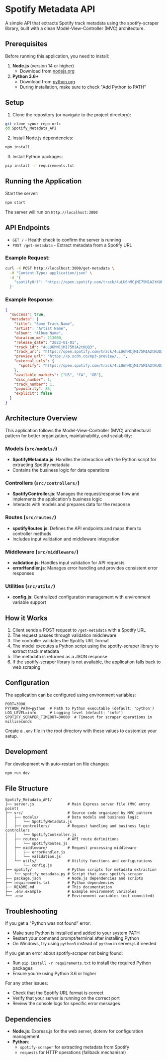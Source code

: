 # Spotify Metadata API

A simple API that extracts Spotify track metadata using the spotify-scraper library, built with a clean Model-View-Controller (MVC) architecture.

## Prerequisites

Before running this application, you need to install:

1. **Node.js** (version 14 or higher)
   - Download from [nodejs.org](https://nodejs.org/)
2. **Python 3.6+** 
   - Download from [python.org](https://www.python.org/downloads/)
   - During installation, make sure to check "Add Python to PATH"

## Setup

1. Clone the repository (or navigate to the project directory):
```bash
git clone <your-repo-url>
cd Spotify_Metadata_API
```

2. Install Node.js dependencies:
```bash
npm install
```

3. Install Python packages:
```bash
pip install -r requirements.txt
```

## Running the Application

Start the server:
```bash
npm start
```

The server will run on `http://localhost:3000`

## API Endpoints

- `GET /` - Health check to confirm the server is running
- `POST /get-metadata` - Extract metadata from a Spotify URL

### Example Request:
```bash
curl -X POST http://localhost:3000/get-metadata \
  -H "Content-Type: application/json" \
  -d '{
    "spotifyUrl": "https://open.spotify.com/track/4uLU6hMCjMI75M1A2tKUQ3"
  }'
```

### Example Response:
```json
{
  "success": true,
  "metadata": {
    "title": "Some Track Name",
    "artist": "Artist Name",
    "album": "Album Name",
    "duration_ms": 213000,
    "release_date": "2023-01-01",
    "track_id": "4uLU6hMCjMI75M1A2tKUQ3",
    "track_url": "https://open.spotify.com/track/4uLU6hMCjMI75M1A2tKUQ3",
    "preview_url": "https://p.scdn.co/mp3-preview/...",
    "external_urls": {
      "spotify": "https://open.spotify.com/track/4uLU6hMCjMI75M1A2tKUQ3"
    },
    "available_markets": ["US", "CA", "GB"],
    "disc_number": 1,
    "track_number": 1,
    "popularity": 85,
    "explicit": false
  }
}
```

## Architecture Overview

This application follows the Model-View-Controller (MVC) architectural pattern for better organization, maintainability, and scalability:

### Models (`src/models/`)
- **SpotifyMetadata.js**: Handles the interaction with the Python script for extracting Spotify metadata
- Contains the business logic for data operations

### Controllers (`src/controllers/`)
- **SpotifyController.js**: Manages the request/response flow and implements the application's business logic
- Interacts with models and prepares data for the response

### Routes (`src/routes/`)
- **spotifyRoutes.js**: Defines the API endpoints and maps them to controller methods
- Includes input validation and middleware integration

### Middleware (`src/middleware/`)
- **validation.js**: Handles input validation for API requests
- **errorHandler.js**: Manages error handling and provides consistent error responses

### Utilities (`src/utils/`)
- **config.js**: Centralized configuration management with environment variable support

## How it Works

1. Client sends a POST request to `/get-metadata` with a Spotify URL
2. The request passes through validation middleware
3. The controller validates the Spotify URL format
4. The model executes a Python script using the spotify-scraper library to extract track metadata
5. The metadata is returned as a JSON response
6. If the spotify-scraper library is not available, the application falls back to web scraping

## Configuration

The application can be configured using environment variables:

```env
PORT=3000
PYTHON_PATH=python  # Path to Python executable (default: 'python')
LOG_LEVEL=info      # Logging level (default: 'info')
SPOTIFY_SCRAPER_TIMEOUT=30000  # Timeout for scraper operations in milliseconds
```

Create a `.env` file in the root directory with these values to customize your setup.

## Development

For development with auto-restart on file changes:

```bash
npm run dev
```

## File Structure

```
Spotify_Metadata_API/
├── server.js               # Main Express server file (MVC entry point)
├── src/                    # Source code organized by MVC pattern
│   ├── models/             # Data models and business logic
│   │   └── SpotifyMetadata.js
│   ├── controllers/        # Request handling and business logic controllers
│   │   └── SpotifyController.js
│   ├── routes/             # API route definitions
│   │   └── spotifyRoutes.js
│   ├── middleware/         # Request processing middleware
│   │   ├── errorHandler.js
│   │   └── validation.js
│   └── utils/              # Utility functions and configurations
│       └── config.js
├── spotify/                # Python scripts for metadata extraction
│   └── spotify_metadata.py # Script that uses spotify-scraper
├── package.json            # Node.js dependencies and scripts
├── requirements.txt        # Python dependencies
├── README.md               # This documentation
├── .env.example            # Example environment variables
└── .env                    # Environment variables (not committed)
```

## Troubleshooting

If you get a "Python was not found" error:
- Make sure Python is installed and added to your system PATH
- Restart your command prompt/terminal after installing Python
- On Windows, try using `python3` instead of `python` in server.js if needed

If you get an error about spotify-scraper not being found:
- Run `pip install -r requirements.txt` to install the required Python packages
- Ensure you're using Python 3.6 or higher

For any other issues:
- Check that the Spotify URL format is correct
- Verify that your server is running on the correct port
- Review the console logs for specific error messages

## Dependencies

- **Node.js**: Express.js for the web server, dotenv for configuration management
- **Python**: 
  - `spotify-scraper` for extracting metadata from Spotify
  - `requests` for HTTP operations (fallback mechanism)